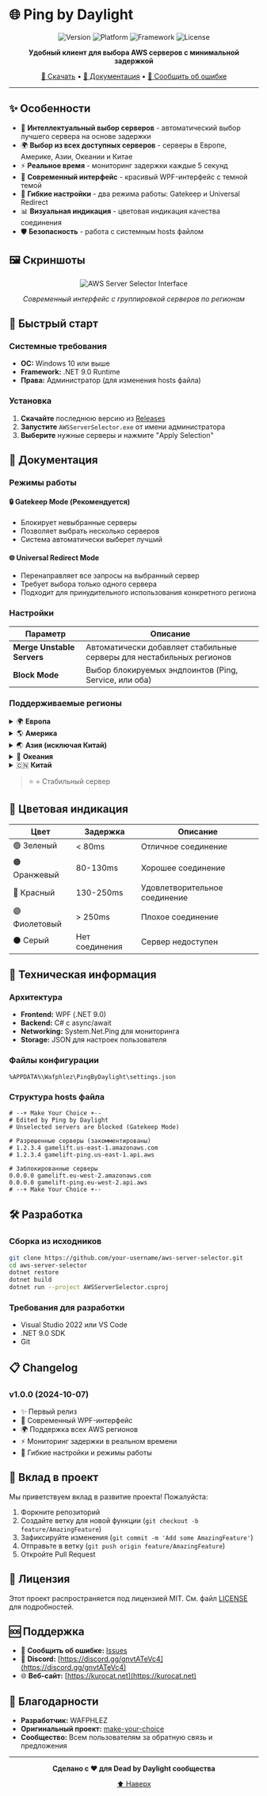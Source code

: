 # 🌐 Ping by Daylight

<div align="center">

![Version](https://img.shields.io/badge/version-1.0.2-blue.svg)
![Platform](https://img.shields.io/badge/platform-Windows-lightgrey.svg)
![Framework](https://img.shields.io/badge/framework-.NET%209.0-purple.svg)
![License](https://img.shields.io/badge/license-MIT-green.svg)

**Удобный клиент для выбора AWS серверов с минимальной задержкой**

[🚀 Скачать](https://github.com/Wafphlez/AWSServerSelector/releases) • [📖 Документация](#документация) • [🐛 Сообщить об ошибке](https://github.com/Wafphlez/AWSServerSelector/issues/new/choose)

</div>

---

## ✨ Особенности

- 🎯 **Интеллектуальный выбор серверов** - автоматический выбор лучшего сервера на основе задержки
- 🌍 **Выбор из всех доступных серверов** - серверы в Европе, Америке, Азии, Океании и Китае
- ⚡ **Реальное время** - мониторинг задержки каждые 5 секунд
- 🎨 **Современный интерфейс** - красивый WPF-интерфейс с темной темой
- 🔧 **Гибкие настройки** - два режима работы: Gatekeep и Universal Redirect
- 📊 **Визуальная индикация** - цветовая индикация качества соединения
- 🛡️ **Безопасность** - работа с системным hosts файлом

## 🖼️ Скриншоты

<div align="center">

![AWS Server Selector Interface](https://via.placeholder.com/500x400/0D1117/FFFFFF?text=AWS+Server+Selector+Interface)

*Современный интерфейс с группировкой серверов по регионам*

</div>

## 🚀 Быстрый старт

### Системные требования

- **ОС:** Windows 10 или выше
- **Framework:** .NET 9.0 Runtime
- **Права:** Администратор (для изменения hosts файла)

### Установка

1. **Скачайте** последнюю версию из [Releases](../../releases)
2. **Запустите** `AWSServerSelector.exe` от имени администратора
3. **Выберите** нужные серверы и нажмите "Apply Selection"

## 📖 Документация

### Режимы работы

#### 🔒 Gatekeep Mode (Рекомендуется)
- Блокирует невыбранные серверы
- Позволяет выбрать несколько серверов
- Система автоматически выберет лучший

#### 🌐 Universal Redirect Mode
- Перенаправляет все запросы на выбранный сервер
- Требует выбора только одного сервера
- Подходит для принудительного использования конкретного региона

### Настройки

| Параметр | Описание |
|----------|----------|
| **Merge Unstable Servers** | Автоматически добавляет стабильные серверы для нестабильных регионов |
| **Block Mode** | Выбор блокируемых эндпоинтов (Ping, Service, или оба) |

### Поддерживаемые регионы

<details>
<summary>🌍 <strong>Европа</strong></summary>

- 🇬🇧 Europe (London)
- 🇮🇪 Europe (Ireland) ⭐
- 🇩🇪 Europe (Frankfurt am Main) ⭐

</details>

<details>
<summary>🌎 <strong>Америка</strong></summary>

- 🇺🇸 US East (N. Virginia) ⭐
- 🇺🇸 US East (Ohio)
- 🇺🇸 US West (N. California) ⭐
- 🇺🇸 US West (Oregon) ⭐
- 🇨🇦 Canada (Central)
- 🇧🇷 South America (São Paulo) ⭐

</details>

<details>
<summary>🌏 <strong>Азия (исключая Китай)</strong></summary>

- 🇯🇵 Asia Pacific (Tokyo) ⭐
- 🇰🇷 Asia Pacific (Seoul) ⭐
- 🇮🇳 Asia Pacific (Mumbai) ⭐
- 🇸🇬 Asia Pacific (Singapore) ⭐
- 🇭🇰 Asia Pacific (Hong Kong) ⭐

</details>

<details>
<summary>🌊 <strong>Океания</strong></summary>

- 🇦🇺 Asia Pacific (Sydney) ⭐

</details>

<details>
<summary>🇨🇳 <strong>Китай</strong></summary>

- 🇨🇳 China (Beijing) ⭐
- 🇨🇳 China (Ningxia) ⭐

</details>

> ⭐ = Стабильный сервер

## 🎨 Цветовая индикация

| Цвет | Задержка | Описание |
|------|----------|----------|
| 🟢 Зеленый | < 80ms | Отличное соединение |
| 🟠 Оранжевый | 80-130ms | Хорошее соединение |
| 🔴 Красный | 130-250ms | Удовлетворительное соединение |
| 🟣 Фиолетовый | > 250ms | Плохое соединение |
| ⚫ Серый | Нет соединения | Сервер недоступен |

## 🔧 Техническая информация

### Архитектура

- **Frontend:** WPF (.NET 9.0)
- **Backend:** C# с async/await
- **Networking:** System.Net.Ping для мониторинга
- **Storage:** JSON для настроек пользователя

### Файлы конфигурации

```
%APPDATA%\Wafphlez\PingByDaylight\settings.json
```

### Структура hosts файла

```hosts
# --+ Make Your Choice +--
# Edited by Ping by Daylight
# Unselected servers are blocked (Gatekeep Mode)

# Разрешенные серверы (закомментированы)
# 1.2.3.4 gamelift.us-east-1.amazonaws.com
# 1.2.3.4 gamelift-ping.us-east-1.api.aws

# Заблокированные серверы
0.0.0.0 gamelift.eu-west-2.amazonaws.com
0.0.0.0 gamelift-ping.eu-west-2.api.aws
# --+ Make Your Choice +--
```

## 🛠️ Разработка

### Сборка из исходников

```bash
git clone https://github.com/your-username/aws-server-selector.git
cd aws-server-selector
dotnet restore
dotnet build
dotnet run --project AWSServerSelector.csproj
```

### Требования для разработки

- Visual Studio 2022 или VS Code
- .NET 9.0 SDK
- Git

## 📋 Changelog

### v1.0.0 (2024-10-07)
- ✨ Первый релиз
- 🎨 Современный WPF-интерфейс
- 🌍 Поддержка всех AWS регионов
- ⚡ Мониторинг задержки в реальном времени
- 🔧 Гибкие настройки и режимы работы

## 🤝 Вклад в проект

Мы приветствуем вклад в развитие проекта! Пожалуйста:

1. Форкните репозиторий
2. Создайте ветку для новой функции (`git checkout -b feature/AmazingFeature`)
3. Зафиксируйте изменения (`git commit -m 'Add some AmazingFeature'`)
4. Отправьте в ветку (`git push origin feature/AmazingFeature`)
5. Откройте Pull Request

## 📄 Лицензия

Этот проект распространяется под лицензией MIT. См. файл [LICENSE](LICENSE) для подробностей.

## 🆘 Поддержка

- 🐛 **Сообщить об ошибке:** [Issues](../../issues)
- 💬 **Discord:** [https://discord.gg/gnvtATeVc4](https://discord.gg/gnvtATeVc4)
- 🌐 **Веб-сайт:** [https://kurocat.net](https://kurocat.net)

## 🙏 Благодарности

- **Разработчик:** WAFPHLEZ
- **Оригинальный проект:** [make-your-choice](https://codeberg.org/ky/make-your-choice)
- **Сообщество:** Всем пользователям за обратную связь и предложения

---

<div align="center">

**Сделано с ❤️ для Dead by Daylight сообщества**

[⬆ Наверх](#-aws-server-selector)

</div>
